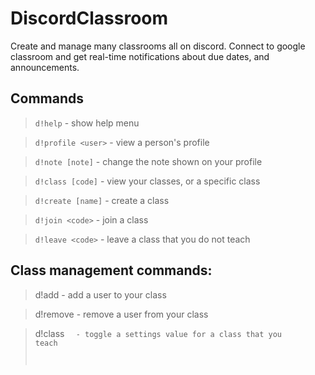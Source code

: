 # DiscordClassroom

Create and manage many classrooms all on discord. Connect to google classroom and get real-time notifications about due dates, and announcements.

## Commands
 > `d!help` - show help menu
 
 > `d!profile <user>` - view a person's profile
 
 > `d!note [note]` - change the note shown on your profile
 
 > `d!class [code]` - view your classes, or a specific class
 
 > `d!create [name]` - create a class
 
 > `d!join <code>` - join a class
 
 > `d!leave <code>` - leave a class that you do not teach
 
 
 ## Class management commands:
 > d!add <user> - add a user to your class
  
 > d!remove <user> - remove a user from your class
  
 > d!class <code> <value> - toggle a settings value for a class that you teach
